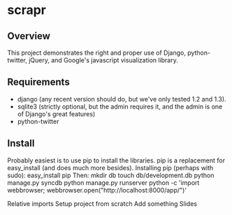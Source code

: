 # scrapr

## Overview
This project demonstrates the right and proper use of Django, python-twitter, jQuery, and Google's javascript visualization library.

## Requirements
* django (any recent version should do, but we've only tested 1.2 and 1.3).
* sqlite3 (strictly optional, but the admin requires it, and the admin is one of Django's great features)
* python-twitter

## Install
Probably easiest is to use pip to install the libraries.
pip is a replacement for easy_install (and does much more besides).
Installing pip (perhaps with sudo):
    easy_install pip
Then:
    mkdir db
    touch db/development.db
    python manage.py syncdb
    python manage.py runserver
    python -c 'import webbrowser; webbrowser.open("http://localhost:8000/app/")'

Relative imports
Setup project from scratch
Add something
Slides